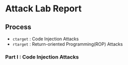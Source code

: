 # Attack Lab Report

## Process

- `ctarget` : Code Injection Attacks  
- `rtarget` : Return-oriented Programming(ROP) Attacks  

### Part I : Code Injection Attacks



#### 